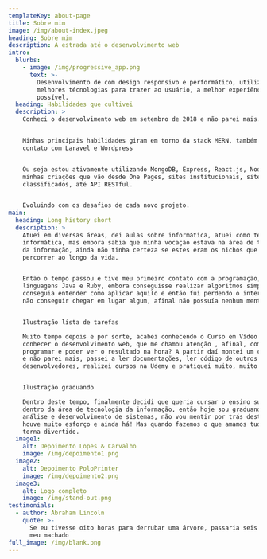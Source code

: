 ```yaml
---
templateKey: about-page
title: Sobre mim
image: /img/about-index.jpeg
heading: Sobre mim
description: A estrada até o desenvolvimento web
intro:
  blurbs:
    - image: /img/progressive_app.png
      text: >-
        Desenvolvimento de com design responsivo e performático, utilizo das
        melhores técnologias para trazer ao usuário, a melhor experiência
        possível.
  heading: Habilidades que cultivei
  description: >
    Conheci o desenvolvimento web em setembro de 2018 e não parei mais.


    Minhas principais habilidades giram em torno da stack MERN, também tive
    contato com Laravel e Wordpress


    Ou seja estou ativamente utilizando MongoDB, Express, React.js, Node.js em
    minhas criações que vão desde One Pages, sites institucionais, sites de
    classificados, até API RESTful.


    Evoluindo com os desafios de cada novo projeto.
main:
  heading: Long history short
  description: >
    Atuei em diversas áreas, dei aulas sobre informática, atuei como técnico em
    informática, mas embora sabia que minha vocação estava na área de tecnologia
    da informação, ainda não tinha certeza se estes eram os nichos que queria
    percorrer ao longo da vida.


    Então o tempo passou e tive meu primeiro contato com a programação, com as
    linguagens Java e Ruby, embora conseguisse realizar algoritmos simples, não
    conseguia entender como aplicar aquilo e então fui perdendo o interesse por
    não conseguir chegar em lugar algum, afinal não possuía nenhum mentor.


    Ilustração lista de tarefas

    Muito tempo depois e por sorte, acabei conhecendo o Curso em Vídeo e pude
    conhecer o desenvolvimento web, que me chamou atenção , afinal, como assim
    programar e poder ver o resultado na hora? A partir daí montei um cronograma
    e não parei mais, passei a ler documentações, ler código de outros
    desenvolvedores, realizei cursos na Udemy e pratiquei muito, muito mesmo.


    Ilustração graduando

    Dentro deste tempo, finalmente decidi que queria cursar o ensino superior
    dentro da área de tecnologia da informação, então hoje sou graduando em
    análise e desenvolvimento de sistemas, não vou mentir por trás deste resumo
    houve muito esforço e ainda há! Mas quando fazemos o que amamos tudo isso se
    torna divertido.
  image1:
    alt: Depoimento Lopes & Carvalho
    image: /img/depoimento1.png
  image2:
    alt: Depoimento PoloPrinter
    image: /img/depoimento2.png
  image3:
    alt: Logo completo
    image: /img/stand-out.png
testimonials:
  - author: Abraham Lincoln
    quote: >-
      Se eu tivesse oito horas para derrubar uma árvore, passaria seis afiando
      meu machado
full_image: /img/blank.png
---
```



